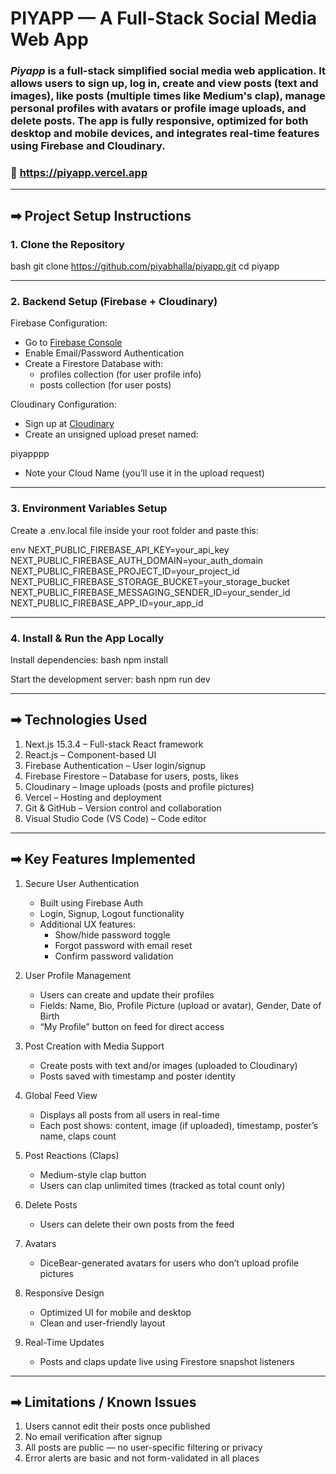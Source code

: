# PIYAPP — A Full-Stack Social Media Web App

### *Piyapp* is a full-stack simplified social media web application. It allows users to sign up, log in, create and view posts (text and images), like posts (multiple times like Medium's clap), manage personal profiles with avatars or profile image uploads, and delete posts. The app is fully responsive, optimized for both desktop and mobile devices, and integrates real-time features using Firebase and Cloudinary.

### 🔗 https://piyapp.vercel.app
---

## ➡ Project Setup Instructions

### 1. Clone the Repository
bash
git clone https://github.com/piyabhalla/piyapp.git
cd piyapp


---

### 2. Backend Setup (Firebase + Cloudinary)

Firebase Configuration:
- Go to [Firebase Console](https://console.firebase.google.com)
- Enable Email/Password Authentication
- Create a Firestore Database with:
  - profiles collection (for user profile info)
  - posts collection (for user posts)

Cloudinary Configuration:
- Sign up at [Cloudinary](https://cloudinary.com/)
- Create an unsigned upload preset named:

piyapppp

- Note your Cloud Name (you’ll use it in the upload request)

---

### 3. Environment Variables Setup

Create a .env.local file inside your root folder and paste this:

env
NEXT_PUBLIC_FIREBASE_API_KEY=your_api_key
NEXT_PUBLIC_FIREBASE_AUTH_DOMAIN=your_auth_domain
NEXT_PUBLIC_FIREBASE_PROJECT_ID=your_project_id
NEXT_PUBLIC_FIREBASE_STORAGE_BUCKET=your_storage_bucket
NEXT_PUBLIC_FIREBASE_MESSAGING_SENDER_ID=your_sender_id
NEXT_PUBLIC_FIREBASE_APP_ID=your_app_id


---

### 4. Install & Run the App Locally

Install dependencies:
bash
npm install


Start the development server:
bash
npm run dev


---

## ➡ Technologies Used

1. Next.js 15.3.4 – Full-stack React framework  
2. React.js – Component-based UI  
3. Firebase Authentication – User login/signup  
4. Firebase Firestore – Database for users, posts, likes  
5. Cloudinary – Image uploads (posts and profile pictures)  
6. Vercel – Hosting and deployment  
7. Git & GitHub – Version control and collaboration  
8. Visual Studio Code (VS Code) – Code editor  

---

## ➡ Key Features Implemented

1. Secure User Authentication
   - Built using Firebase Auth
   - Login, Signup, Logout functionality
   - Additional UX features:
     - Show/hide password toggle  
     - Forgot password with email reset  
     - Confirm password validation

2. User Profile Management
   - Users can create and update their profiles
   - Fields: Name, Bio, Profile Picture (upload or avatar), Gender, Date of Birth
   - “My Profile” button on feed for direct access

3. Post Creation with Media Support
   - Create posts with text and/or images (uploaded to Cloudinary)
   - Posts saved with timestamp and poster identity

4. Global Feed View
   - Displays all posts from all users in real-time
   - Each post shows: content, image (if uploaded), timestamp, poster’s name, claps count

5. Post Reactions (Claps)
   - Medium-style clap button
   - Users can clap unlimited times (tracked as total count only)

6. Delete Posts
   - Users can delete their own posts from the feed

7. Avatars
   - DiceBear-generated avatars for users who don’t upload profile pictures

8. Responsive Design
   - Optimized UI for mobile and desktop
   - Clean and user-friendly layout

9. Real-Time Updates
   - Posts and claps update live using Firestore snapshot listeners

---

## ➡ Limitations / Known Issues

1. Users cannot edit their posts once published  
2. No email verification after signup  
3. All posts are public — no user-specific filtering or privacy  
4. Error alerts are basic and not form-validated in all places
